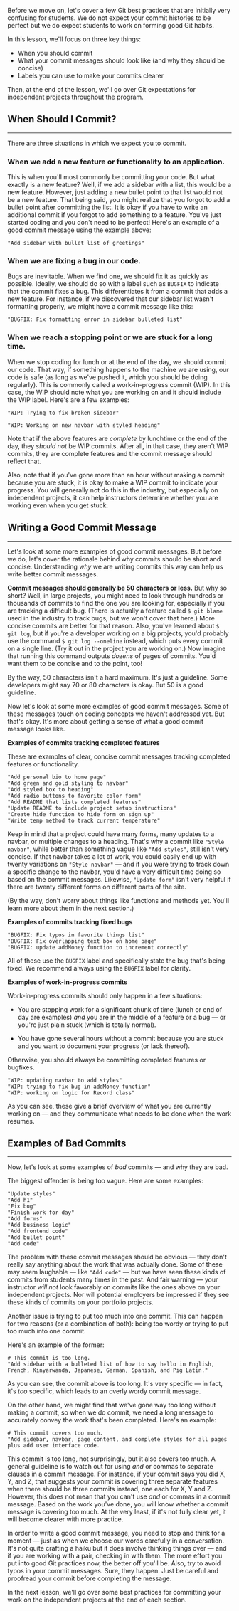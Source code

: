 Before we move on, let's cover a few Git best practices that are initially very confusing for students. We do not expect your commit histories to be perfect but we do expect students to work on forming good Git habits.

In this lesson, we'll focus on three key things:

* When you should commit
* What your commit messages should look like (and why they should be concise)
* Labels you can use to make your commits clearer

Then, at the end of the lesson, we'll go over Git expectations for independent projects throughout the program.

## When Should I Commit?

---

There are three situations in which we expect you to commit.

### When we add a new feature or functionality to an application.

This is when you'll most commonly be committing your code. But what exactly is a new feature? Well, if we add a sidebar with a list, this would be a new feature. However, just adding a new bullet point to that list would not be a new feature. That being said, you might realize that you forgot to add a bullet point after committing the list. It is okay if you have to write an additional commit if you forgot to add something to a feature. You've just started coding and you don't need to be perfect! Here's an example of a good commit message using the example above:

```
"Add sidebar with bullet list of greetings"
```

### When we are fixing a bug in our code.

Bugs are inevitable. When we find one, we should fix it as quickly as possible. Ideally, we should do so with a label such as `BUGFIX` to indicate that the commit fixes a bug. This differentiates it from a commit that adds a new feature. For instance, if we discovered that our sidebar list wasn't formatting properly, we might have a commit message like this:

```
"BUGFIX: Fix formatting error in sidebar bulleted list"
```

### When we reach a stopping point or we are stuck for a long time.

When we stop coding for lunch or at the end of the day, we should commit our code. That way, if something happens to the machine we are using, our code is safe (as long as we've pushed it, which you should be doing regularly). This is commonly called a work-in-progress commit (WIP). In this case, the WIP should note what you are working on and it should include the WIP label. Here's are a few examples:

```
"WIP: Trying to fix broken sidebar"
```

```
"WIP: Working on new navbar with styled heading"
```

Note that if the above features are _complete_ by lunchtime or the end of the day, they _should not_ be WIP commits. After all, in that case, they aren't WIP commits, they are complete features and the commit message should reflect that.

Also, note that if you've gone more than an hour without making a commit because you are stuck, it is okay to make a WIP commit to indicate your progress. You will generally not do this in the industry, but especially on independent projects, it can help instructors determine whether you are working even when you get stuck.

## Writing a Good Commit Message

---

Let's look at some more examples of good commit messages. But before we do, let's cover the rationale behind why commits should be short and concise. Understanding _why_ we are writing commits this way can help us write better commit messages.

**Commit messages should generally be 50 characters or less.** But why so short? Well, in large projects, you might need to look through hundreds or thousands of commits to find the one you are looking for, especially if you are tracking a difficult bug. (There is actually a feature called `$ git blame` used in the industry to track bugs, but we won't cover that here.) More concise commits are better for that reason. Also, you've learned about `$ git log`, but if you're a developer working on a big projects, you'd probably use the command `$ git log --oneline` instead, which puts every commit on a single line. (Try it out in the project you are working on.) Now imagine that running this command outputs _dozens_ of pages of commits. You'd want them to be concise and to the point, too!

By the way, 50 characters isn't a hard maximum. It's just a guideline. Some developers might say 70 or 80 characters is okay. But 50 is a good guideline.

Now let's look at some more examples of good commit messages. Some of these messages touch on coding concepts we haven't addressed yet. But that's okay. It's more about getting a sense of what a good commit message looks like.

**Examples of commits tracking completed features**

These are examples of clear, concise commit messages tracking completed features or functionality.

```
"Add personal bio to home page"
"Add green and gold styling to navbar"
"Add styled box to heading"
"Add radio buttons to favorite color form"
"Add README that lists completed features"
"Update README to include project setup instructions"
"Create hide function to hide form on sign up"
"Write temp method to track current temperature"
```

Keep in mind that a project could have many forms, many updates to a navbar, or multiple changes to a heading. That's why a commit like `"Style navbar"`, while better than something vague like `"Add styles"`, still isn't very concise. If that navbar takes a lot of work, you could easily end up with twenty variations on `"Style navbar"` — and if you were trying to track down a specific change to the navbar, you'd have a very difficult time doing so based on the commit messages. Likewise, `"Update form"` isn't very helpful if there are twenty different forms on different parts of the site.

(By the way, don't worry about things like functions and methods yet. You'll learn more about them in the next section.)

**Examples of commits tracking fixed bugs**

```
"BUGFIX: Fix typos in favorite things list"
"BUGFIX: Fix overlapping text box on home page"
"BUGFIX: update addMoney function to increment correctly"
```

All of these use the `BUGFIX` label and specifically state the bug that's being fixed. We recommend always using the `BUGFIX` label for clarity.

**Examples of work-in-progress commits**

Work-in-progress commits should only happen in a few situations:

* You are stopping work for a significant chunk of time (lunch or end of day are examples) _and_ you are in the middle of a feature or a bug — or you're just plain stuck (which is totally normal).

* You have gone several hours without a commit because you are stuck and you want to document your progress (or lack thereof).

Otherwise, you should always be committing completed features or bugfixes. 

```
"WIP: updating navbar to add styles"
"WIP: trying to fix bug in addMoney function"
"WIP: working on logic for Record class"
```

As you can see, these give a brief overview of what you are currently working on — and they communicate what needs to be done when the work resumes.

## Examples of Bad Commits

---

Now, let's look at some examples of _bad_ commits — and why they are bad.

The biggest offender is being too vague. Here are some examples:

```
"Update styles"
"Add h1"
"Fix bug"
"Finish work for day"
"Add forms"
"Add business logic"
"Add frontend code"
"Add bullet point"
"Add code"
```

The problem with these commit messages should be obvious — they don't really say anything about the work that was actually done. Some of these may seem laughable — like `"Add code"` — but we have seen these kinds of commits from students many times in the past. And fair warning — your instructor _will not_ look favorably on commits like the ones above on your independent projects. Nor will potential employers be impressed if they see these kinds of commits on your portfolio projects.

Another issue is trying to put too much into one commit. This can happen for two reasons (or a combination of both): being too wordy or trying to put too much into one commit.

Here's an example of the former:

```shell
# This commit is too long.
"Add sidebar with a bulleted list of how to say hello in English, French, Kinyarwanda, Japanese, German, Spanish, and Pig Latin."
```

As you can see, the commit above is too long. It's very specific — in fact, it's _too_ specific, which leads to an overly wordy commit message.

On the other hand, we might find that we've gone way too long without making a commit, so when we do commit, we need a long message to accurately convey the work that's been completed. Here's an example:

```shell
# This commit covers too much.
"Add sidebar, navbar, page content, and complete styles for all pages plus add user interface code.
```

This commit is too long, not surprisingly, but it also covers too much. A general guideline is to watch out for using _and_ or commas to separate clauses in a commit message. For instance, if your commit says you did X, Y, and Z, that suggests your commit is covering three separate features when there should be three commits instead, one each for X, Y and Z. However, this does not mean that you can't use _and_ or commas in a commit message. Based on the work you've done, you will know whether a commit message is covering too much. At the very least, if it's not fully clear yet, it will become clearer with more practice.

In order to write a good commit message, you need to stop and think for a moment — just as when we choose our words carefully in a conversation. It's not quite crafting a haiku but it does involve thinking things over — and if you are working with a pair, checking in with them. The more effort you put into good Git practices now, the better off you'll be. Also, try to avoid typos in your commit messages. Sure, they happen. Just be careful and proofread your commit before completing the message.

In the next lesson, we'll go over some best practices for committing your work on the independent projects at the end of each section.